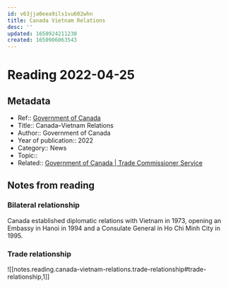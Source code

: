 ```yaml
---
id: v63jja0eea9ils1vu602whn
title: Canada Vietnam Relations
desc: ''
updated: 1650924211230
created: 1650906063543
---
```

# Reading 2022-04-25

## Metadata

- Ref:: [Government of Canada](https://www.canadainternational.gc.ca/vietnam/bilateral_relations_bilaterales/index.aspx?lang=eng)
- Title:: Canada–Vietnam Relations
- Author:: Government of Canada
- Year of publication:: 2022
- Category:: News
- Topic:: 
- Related:: [Government of Canada | Trade Commissioner Service](https://www.tradecommissioner.gc.ca/index.aspx?lang=eng)

## Notes from reading

### Bilateral relationship

Canada established diplomatic relations with Vietnam in 1973, opening an Embassy in Hanoi in 1994 and a Consulate General in Ho Chi Minh City in 1995.

### Trade relationship

![[notes.reading.canada-vietnam-relations.trade-relationship#trade-relationship,1]]